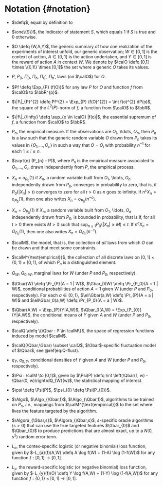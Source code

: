 # Notation {#notation}

- $\defq$, equal by definition to

- $\one\{S\}$, the indicator of statement $S$, which equals 1 if $S$ is true
  and 0 otherwise.

- $O \defq (W,A,Y)$, the generic summary of how one realization of the experiments
of interest unfold,  our generic observation; $W \in [0,1]$  is the context of
action, $A  \in \{0,1\}$  is the  action undertaken, and  $Y\in [0,1]$  is the
reward of action  $A$ in context $W$.  We denote by $\calO  \defq [0,1] \times
\{0,1\} \times [0,1]$ the set where a generic $O$ takes its values.

- $P$, $P_{0}$, $\Pi_{0}$, $\Pi_{h}$, $\Pi_{0}'$, $\Pi_{h}'$, laws (on $\calO$)
  for $O$.

- $Pf \defq  \Exp_{P} (f(O))$ for any  law $P$ for $O$ and  function $f$ from
$\calO$ to $\bbR^{p}$.

- $\|f\|_{P}^{2} \defq  Pf^{2} = \Exp_{P} (f(O)^{2}) =  \int f(o)^{2} dP(o)$,
the square of the $L^{2}(P)$-norm of $f$, a function from $\calO$ to $\bbR$.

- $\|f\|_{\infty} \defq \sup_{o \in  \calO} |f(o)|$, the essential supremum of
$f$, a function from $\calO$ to $\bbR$. 

- $P_{n}$, the empirical measure. If the observations are $O_{1}$, \ldots,
$O_{n}$, then $P_{n}$ is a law such that the generic random variable $O$ drawn
from $P_{n}$ takes its values in $\{O_{1}, \ldots, O_{n}\}$ in such a way that
$O = O_{i}$ with probability $n^{-1}$ for each $1 \leq i \leq n$.

- $\sqrt{n} (P_{n} - P)$, where $P_{n}$ is the empirical measure associated to
$O_{1}, \ldots, O_{n}$ drawn independently from $P$, the empirical process.

- $X_n = o_{P_0}(1)$ if $X_n$, a random variable built from $O_{1}$, \ldots,
$O_{n}$ independently drawn from $P_0$, converges in probability to zero, that
is,  if $P_0(|X_n|  > t)$  converges to  zero  for all  $t>0$ as  $n$ goes  to
infinity.  If  $n^{c}  X_n  =  o_{P_0}(1)$,   then  one  also  writes  $X_n  =
o_{P_0}(n^{-c})$. 

- $X_{n} = O_{P_0}(1)$ if $X_n$, a random variable built from $O_{1}$, \ldots,
$O_{n}$ independently drawn from $P_0$, is bounded in probability, that
is if, for all $t>0$ there exists  $M >0$ such that $\sup_{n \geq 1} P_0(|X_n|
\geq M) \leq t$. If  $n^{c}  X_n  =  O_{P_0}(1)$,   then  one  also  writes  $X_n  =
O_{P_0}(n^{-c})$. 

- $\calM$, the model, that is, the collection of *all* laws from which $O$
can be drawn and that meet some constraints.

- $\calM^{\text{empirical}}$,  the collection of  all discrete laws  on $[0,1]
  \times \{0,1\} \times [0,1]$, of which $P_{n}$ is a distinguished element.

- $Q_{W}$, $Q_{0,W}$, marginal laws for $W$ (under $P$ and $P_{0}$,
respectively).
  
- $\Gbar(W) \defq \Pr_{P}(A  = 1 | W)$, $\Gbar_0(W) \defq  \Pr_{P_0}(A = 1 |
W)$, conditional  probabilities of  action $A  = 1$ given  $W$ (under  $P$ and
$P_{0}$,  respectively).  For  each  $a \in  \{0,1\}$, $\ell\Gbar(a,W)  \defq
\Pr_{P}(A = a | W)$ and $\ell\Gbar_0(a,W) \defq \Pr_{P_0}(A = a | W)$.

- $\Qbar(A,W)  = \Exp_{P}(Y|A,W)$, $\Qbar_0(A,W) =  \Exp_{P_{0}}(Y|A,W)$, the
conditional  means  of  $Y$  given  $A$   and  $W$  (under  $P$  and  $P_{0}$,
respectively).

- $\calQ  \defq \{\Qbar  :  P  \in  \calM\}$,  the space  of  regression
  functions induced   by model $\calM$.

- $\calQ(\Qbar,\Gbar)  \subset \calQ$,  $\Gbar$-specific fluctuation  model of
  $\Qbar$, see \@ref(eq:Q-fluct).

- $q_{Y}$, $q_{0,Y}$, conditional densities of $Y$ given $A$ and $W$ (under
$P$ and $P_{0}$, respectively).

- $\Psi : \calM \to [0,1]$, given  by $\Psi(P) \defq \int \left(\Qbar(1, w) -
\Qbar(0, w)\right)dQ_{W}(w)$, the statistical mapping of interest.
  
- $\psi \defq \Psi(P)$, $\psi_{0} \defq \Psi(P_{0})$.

- $\Algo$,  $\Algo_{\Gbar,1}$, $\Algo_{\Qbar,1}$, algorithms to  be trained on
  $P_{n}$, *i.e.*,  mappings from $\calM^{\text{empirical}}$ to  the set where
  lives   the feature targeted by the algorithm.

- $\Algora_{\Gbar,s}$,  $\Algora_{\Qbar,s}$, $s$-specific  oracle algorithms
  ($s>0$) that can use the  true targeted features $\Gbar_{0}$ and $\Qbar_{0}$
  to produce  predictions that are almost  exact, up to a  $N(0,s^{2})$ random
  error term.

- $L_{a}$, the contex-specific logistic  (or negative binomial) loss function,
  given by $-L_{a}(f)(A,W)  \defq A \log f(W) + (1-A)  \log (1-f(W))$ for
  any function $f:[0,1]\to[0,1]$.

- $L_{y}$, the reward-specific logistic  (or negative binomial) loss function,
  given by $-L_{y}(f)(O) \defq Y \log f(A,W) + (1-Y) \log (1-f(A,W))$ for 
  any function $f:\{0,1\} \times [0,1] \to[0,1]$. 
